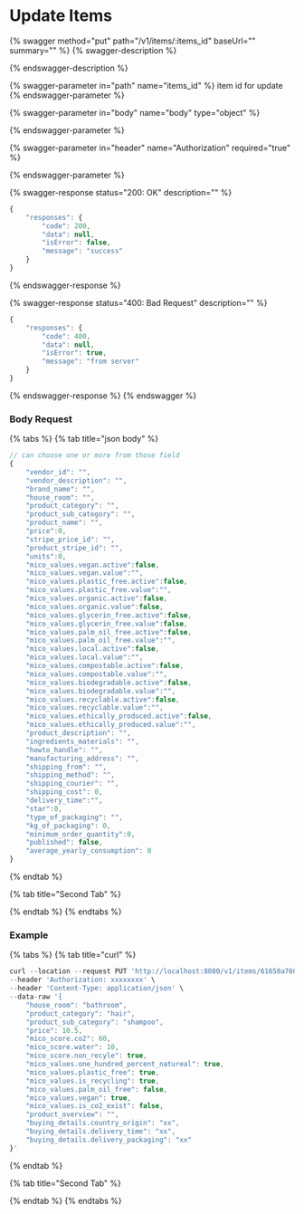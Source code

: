 # Update Items

{% swagger method="put" path="/v1/items/:items_id" baseUrl="" summary="" %}
{% swagger-description %}

{% endswagger-description %}

{% swagger-parameter in="path" name="items_id" %}
item id for update
{% endswagger-parameter %}

{% swagger-parameter in="body" name="body" type="object" %}

{% endswagger-parameter %}

{% swagger-parameter in="header" name="Authorization" required="true" %}

{% endswagger-parameter %}

{% swagger-response status="200: OK" description="" %}
```javascript
{
    "responses": {
        "code": 200,
        "data": null,
        "isError": false,
        "message": "success"
    }
}
```
{% endswagger-response %}

{% swagger-response status="400: Bad Request" description="" %}
```javascript
{
    "responses": {
        "code": 400,
        "data": null,
        "isError": true,
        "message": "from server"
    }
}
```
{% endswagger-response %}
{% endswagger %}

### Body Request

{% tabs %}
{% tab title="json body" %}
```javascript
// can choose one or more from those field
{
    "vendor_id": "",
    "vendor_description": "",
    "brand_name": "",
    "house_room": "",
    "product_category": "",
    "product_sub_category": "",
    "product_name": "",
    "price":0,
    "stripe_price_id": "",
    "product_stripe_id": "",
    "units":0,
    "mico_values.vegan.active":false,
    "mico_values.vegan.value":"",
    "mico_values.plastic_free.active":false,
    "mico_values.plastic_free.value":"",
    "mico_values.organic.active":false,
    "mico_values.organic.value":false,
    "mico_values.glycerin_free.active":false,
    "mico_values.glycerin_free.value":false,
    "mico_values.palm_oil_free.active":false,
    "mico_values.palm_oil_free.value":"",
    "mico_values.local.active":false,
    "mico_values.local.value":"",
    "mico_values.compostable.active":false,
    "mico_values.compostable.value":"",
    "mico_values.biodegradable.active":false,
    "mico_values.biodegradable.value":"",
    "mico_values.recyclable.active":false,
    "mico_values.recyclable.value":"",
    "mico_values.ethically_produced.active":false,
    "mico_values.ethically_produced.value":"",
    "product_description": "",
    "ingredients_materials": "",
    "howto_handle": "",
    "manufacturing_address": "",
    "shipping_from": "",
    "shipping_method": "",
    "shipping_courier": "",
    "shipping_cost": 0,
    "delivery_time":"",
    "star":0,
    "type_of_packaging": "",
    "kg_of_packaging": 0,
    "minimum_order_quantity":0,
    "published": false,
    "average_yearly_consumption": 0
}
```
{% endtab %}

{% tab title="Second Tab" %}

{% endtab %}
{% endtabs %}

### Example

{% tabs %}
{% tab title="curl" %}
```javascript
curl --location --request PUT 'http://localhost:8080/v1/items/61650a7600e3fa3ad0176ca2' \
--header 'Authorization: xxxxxxxx' \
--header 'Content-Type: application/json' \
--data-raw '{
    "house_room": "bathroom",
    "product_category": "hair",
    "product_sub_category": "shampoo",
    "price": 10.5,
    "mico_score.co2": 60,
    "mico_score.water": 10,
    "mico_score.non_recyle": true,
    "mico_values.one_hundred_percent_natureal": true,
    "mico_values.plastic_free": true,
    "mico_values.is_recycling": true,
    "mico_values.palm_oil_free": false,
    "mico_values.vegan": true,
    "mico_values.is_co2_exist": false,
    "product_overview": "",
    "buying_details.country_origin": "xx",
    "buying_details.delivery_time": "xx",
    "buying_details.delivery_packaging": "xx"
}'
```
{% endtab %}

{% tab title="Second Tab" %}

{% endtab %}
{% endtabs %}
